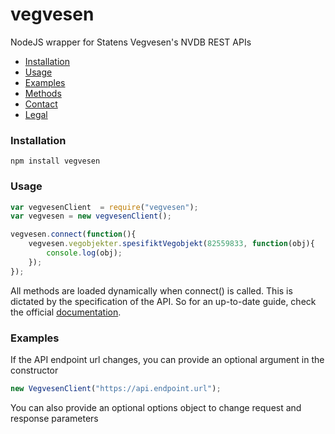 # vegvesen
NodeJS wrapper for Statens Vegvesen's NVDB REST APIs

* [Installation](#installation)
* [Usage](#usage)
* [Examples](#examples)
* [Methods](#methods)
* [Contact](#contact)
* [Legal](#legal)

### Installation

`npm install vegvesen`

### Usage

```javascript
var vegvesenClient  = require("vegvesen");
var vegvesen = new vegvesenClient();

vegvesen.connect(function(){
    vegvesen.vegobjekter.spesifiktVegobjekt(82559833, function(obj){
        console.log(obj);
    });
});
```

All methods are loaded dynamically when connect() is called. This is 
dictated by the specification of the API. So for an up-to-date guide, check
the official [documentation](https://www.vegvesen.no/nvdb/api/dokumentasjon/).

### Examples
If the API endpoint url changes, you can provide an optional argument in the constructor

```javascript
new VegvesenClient("https://api.endpoint.url");
```

You can also provide an optional options object to change request and response parameters

```javascript
new VegvesenClient("https://api.endpoint.url", {
    requestConfig: {
     timeout: 1000,
        noDelay: true,
        keepAlive: true
    },
    responseConfig: {
        timeout: 1000 //response timeout 
    }
});
```

Function names are based off of the "rel" property of each API object.
So e.g. 

```xml
<ressurs rel="spesifikt-vegobjekt" uri="/vegobjekter/objekt/{vegobjekt-id}"/>
```
can be accessed by calling 

```javascript
vegvesen.vegobjekter.spesifiktVegobjekt();
```

Some methods requires parameters, theese can be specified like:

```javascript
vegvesen.vegobjekter.spesifiktVegobjekt(487458622);
```

In case a method requires multiple parameters, they can be supplied by passing an
array containing the arguments, e.g.

```javascript
vegvesen.vegreferanse.vegreferanseFraWgs84Koordinat([5.26835878197702, 60.38078971681345]});
```


To access the result of an API call, every method also takes a callback function as
the last argument, e.g.

```javascript
vegvesen.vegobjekter.spesifiktVegobjekt(487458622, function(data){
    console.log(data);
});
```

### Methods

Currently at the time of publishing this version of the module, this is the
functions exposed by the API:

##### definisjoner
* vegobjektTyper()
* vegobjektTypeDefinisjon()
* egenskapsTypeDefinisjon()
* datakatalogVersjon()

##### vegobjekter
* vegobjekterAvGittType()
* spesifiktVegobjekt()

##### sokegrensesnitt
* sok()

##### vegreferanse
* vegreferanseFraUtm33Koordinat()
* vegreferanseFraWgs84Koordinat()
* vegreferanseFraVeglenke()
* vegreferanseFraVegreferansenavn()
* vegreferanse()
* veglenkeTilVegreferanse()

##### omrader
* regioner()
* vegavdelinger()
* fylker()
* politidistrikter()
* kommuner()
* riksvegruter()
* kontraktsomrader()

##### endringer
* endringerObjekttype

### Contact

If you have any questions regarding the usage of this API client, just contact me
through the contact information provided on the github repo, and also specified in
the npm package.json

### Legal

Copyright Thomas Alrek (C) 2016

This module is released as GNU General Public License version 2, see file LICENSE for details. You are free to use this in your own applications.
However, the data gathered from NVDB is licensed under the [NLOD](http://data.norge.no/nlod/no/1.0) license (Norwegian only).
If you use the data in your application, you are required by this license to always include the following text:

```
Inneholder data under norsk lisens for offentlige data (NLOD) tilgjengeliggjort av Statens vegvesen.
```